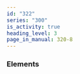 ```yaml
---
id: "322"
series: "300"
is_activity: true
heading_level: 3
page_in_manual: 320-8
---
```


### Elements